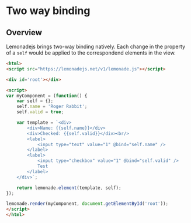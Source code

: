 Two way binding
===============

Overview
--------

Lemonadejs brings two-way binding natively. Each change in the property of a `self` would be applied to the correspondend elements in the view.

```html
<html>
<script src="https://lemonadejs.net/v1/lemonade.js"></script>

<div id='root'></div>

<script>
var myComponent = (function() {
    var self = {};
    self.name = 'Roger Rabbit';
    self.valid = true;

    var template = `<div>
        <div>Name: {{self.name}}</div>
        <div>Checked: {{self.valid}}</div><br/>
        <label>
            <input type="text" value="1" @bind="self.name" />
        </label>
        <label>
            <input type="checkbox" value="1" @bind="self.valid" />
            Test
        </label>
    </div>`;

    return lemonade.element(template, self);
});

lemonade.render(myComponent, document.getElementById('root'));
</script>
</html>
```